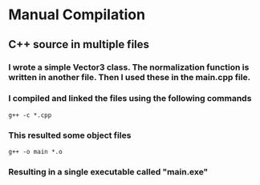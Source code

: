 # Manual Compilation

## C++ source in multiple files
### I wrote a simple Vector3 class. The normalization function is written in another file. Then I used these in the main.cpp file.

### I compiled and linked the files using the following commands
```
g++ -c *.cpp
```
### This resulted some object files

```
g++ -o main *.o
```

### Resulting in a single executable called "main.exe"
